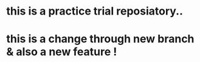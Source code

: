# this is a practice trial reposiatory..
# this is a change through new branch & also a new feature !
